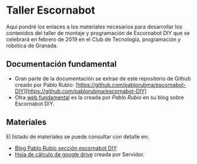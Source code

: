 # Taller Escornabot
Aquí pondré los enlaces a los materiales necesarios para desarrollar los contenidos del taller de montaje y programación de Escornabot DIY que se celebrará en febrero de 2019 en el Club de Tecnología, programación y robótica de Granada.

## Documentación fundamental
* Gran parte de la documentación se extrae de este repositorio de Github creado por Pablo Rubio: [https://github.com/pablorubma/escornabot-DIY](https://github.com/pablorubma/escornabot-DIY)
* Otra [web fundamental](https://pablorubma.cc/escornabot/version-diy/) es la creada por *Pablo Rubio* en su blog sobre Escornabot DIY.

## Materiales
El listado de materiales se puede consultar con detalle en:
* [Blog Pablo Rubio sección escornabot DIY](https://pablorubma.cc/escornabot/version-diy/)
* [Hoja de cálculo de google drive](https://docs.google.com/spreadsheets/d/1IxyG6Sju1tBcJaxYWmWw-s-ZDJP2TgPav1Ozzr1-euI/edit?usp=sharing) creada por Servidor.
